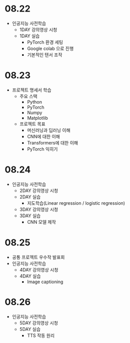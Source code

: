 # 08.22

* 인공지능 사전학습
  * 1DAY 강의영상 시청
  * 1DAY 실습
    * PyTorch 환경 세팅
    * Google colab 으로 진행
    * 기본적인 텐서 조작

# 08.23

* 프로젝트 명세서 학습
  * 주요 스택
    * Python
    * PyTorch
    * Numpy
    * Matplotlib
  * 프로젝트 목표
    * 머신러닝과 딥러닝 이해
    * CNN에 대한 이해
    * Transformers에 대한 이해
    * PyTorch 익히기

# 08.24

* 인공지능 사전학습
  * 2DAY 강의영상 시청
  * 2DAY 실습
    * 지도학습(Linear regression / logistic regression)
  * 3DAY 강의영상 시청
  * 3DAY 실습
    * CNN 모델 제작

# 08.25

* 공통 프로젝트 우수작 발표회
* 인공지능 사전학습
  * 4DAY 강의영상 시청
  * 4DAY 실습 
    * Image captioning

# 08.26

* 인공지능 사전학습
  * 5DAY 강의영상 시청
  * 5DAY 실습
    * TTS 작동 원리
